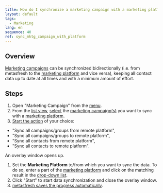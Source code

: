 ```yaml
---
title: How do I synchronize a marketing campaign with a marketing platform?
layout: default
tags:
  - Marketing
lang: en
sequence: 40
ref: sync_mktg_campaign_with_platform
---
```


## Overview
[Marketing campaigns](Create_MKTG_campaign) can be synchronized bidirectionally (i.e. from metasfresh to the [marketing platform](Create_MKTG_platform) and vice versa), keeping all contact data up to date at all times and with a minimum amount of effort.

## Steps
1. Open "Marketing Campaign" from the [menu](Menu).
1. From the [list view](ViewModes#list-view), [select](RecordSelection) the [marketing campaign(s)](Create_MKTG_campaign) you want to sync with a [marketing platform](Create_MKTG_platform).
1. [Start the action](StartAction#actions-menu) of your choice:
  - "Sync all campaigns/groups from remote platform",
  - "Sync all campaigns/groups to remote platform",
  - "Sync all contacts from remote platform",
  - "Sync all contacts to remote platform".<br>

  An overlay window opens up.

1. Set the **Marketing Platform** to/from which you want to sync the data. To do so, enter a part of the [marketing platform](Create_MKTG_platform) and click on the matching result in the <a href="Keyboard_shortcuts_reference#dropdown" title="Dynamic Search Box (Autocompletion)">drop-down list</a>.
1. Click "Start" to start data synchronization and close the overlay window.
1. [metasfresh saves the progress automatically](Saveindicator).
